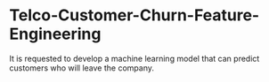 # Telco-Customer-Churn-Feature-Engineering
It is requested to develop a machine learning model that can predict customers who will leave the company.

